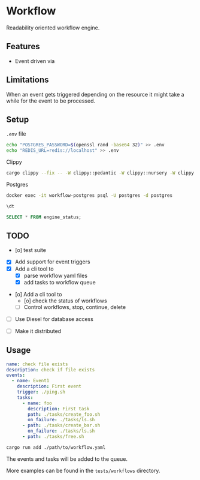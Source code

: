 # Workflow

Readability oriented workflow engine.
## Features

- Event driven via  
## Limitations

When an event gets triggered depending on the resource it might take a while for the event to be processed.

## Setup

`.env` file

```bash
echo "POSTGRES_PASSWORD=$(openssl rand -base64 32)" >> .env
echo "REDIS_URL=redis://localhost" >> .env
```

Clippy 

```bash
cargo clippy --fix -- -W clippy::pedantic -W clippy::nursery -W clippy::unwrap_used -W clippy::todo -W clippy::dbg_macro -W clippy::print_stdout -W clippy::unimplemented

```


Postgres

```bash
docker exec -it workflow-postgres psql -U postgres -d postgres
```

```sql
\dt

SELECT * FROM engine_status;
```


## TODO
- [o] test suite
- [x] Add support for event triggers
- [x] Add a cli tool to 
  - [x] parse workflow yaml files
  - [x] add tasks to workflow queue 
- [o] Add a cli tool to 
  - [o] check the status of workflows
  - [ ] Control workflows, stop, continue, delete
- [ ] Use Diesel for database access
- [ ] Make it distributed


## Usage

```yaml
name: check file exists
description: check if file exists
events:
  - name: Event1
    description: First event
    trigger: ./ping.sh
    tasks:
      - name: foo
        description: First task
        path: ./tasks/create_foo.sh
        on_failure: ./tasks/ls.sh
      - path: ./tasks/create_bar.sh
        on_failure: ./tasks/ls.sh
      - path: ./tasks/free.sh
```

```bash
cargo run add ./path/to/workflow.yaml
```
The events and tasks will be added to the queue.

More examples can be found in the `tests/workflows` directory.